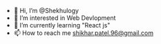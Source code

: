 - 👋 Hi, I’m @Shekhulogy
- 👀 I’m interested in Web Devlopment
- 🌱 I’m currently learning "React js" 
- 📫 How to reach me shikhar.patel.96@gmail.com

<!---
Shekhulogy/Shekhulogy is a ✨ special ✨ repository because its `README.md` (this file) appears on your GitHub profile.
You can click the Preview link to take a look at your changes.
--->
